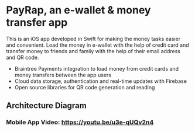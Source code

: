 # PayRap, an e-wallet & money transfer app

This is an iOS app developed in Swift for making the money tasks easier and convenient. Load the money in e-wallet with the help of credit card and transfer money to friends and family with the help of their email address and QR code.

- Braintree Payments integration to load money from credit cards and money transfers between the app users
- Cloud data storage, authentication and real-time updates with Firebase
- Open source libraries for QR code generation and reading

## Architecture Diagram

### Mobile App Video: https://youtu.be/u3e-qUQv2n4
